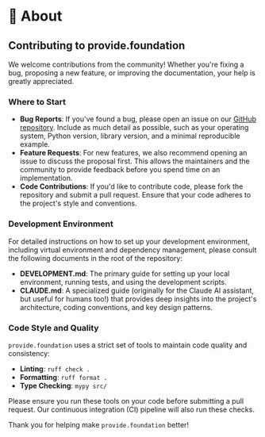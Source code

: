 # 🤝 About

## Contributing to provide.foundation

We welcome contributions from the community! Whether you're fixing a bug, proposing a new feature, or improving the documentation, your help is greatly appreciated.

### Where to Start

*   **Bug Reports**: If you've found a bug, please open an issue on our [GitHub repository](https://github.com/provide-io/provide-foundation/issues). Include as much detail as possible, such as your operating system, Python version, library version, and a minimal reproducible example.
*   **Feature Requests**: For new features, we also recommend opening an issue to discuss the proposal first. This allows the maintainers and the community to provide feedback before you spend time on an implementation.
*   **Code Contributions**: If you'd like to contribute code, please fork the repository and submit a pull request. Ensure that your code adheres to the project's style and conventions.

### Development Environment

For detailed instructions on how to set up your development environment, including virtual environment and dependency management, please consult the following documents in the root of the repository:

*   **DEVELOPMENT.md**: The primary guide for setting up your local environment, running tests, and using the development scripts.
*   **CLAUDE.md**: A specialized guide (originally for the Claude AI assistant, but useful for humans too!) that provides deep insights into the project's architecture, coding conventions, and key design patterns.

### Code Style and Quality

`provide.foundation` uses a strict set of tools to maintain code quality and consistency:

*   **Linting**: `ruff check .`
*   **Formatting**: `ruff format .`
*   **Type Checking**: `mypy src/`

Please ensure you run these tools on your code before submitting a pull request. Our continuous integration (CI) pipeline will also run these checks.

Thank you for helping make `provide.foundation` better!
